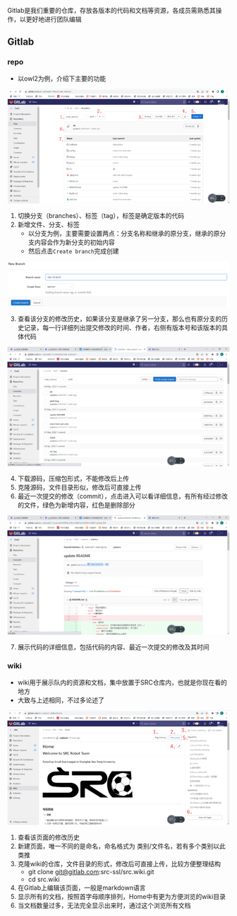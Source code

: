 
Gitlab是我们重要的仓库，存放各版本的代码和文档等资源，各成员需熟悉其操作，以更好地进行团队编辑

## Gitlab

### repo

- 以owl2为例，介绍下主要的功能

![repo](../uploads/yujiazousjtu@sjtu.edu.cn/Software/repo.png)

1. 切换分支（branches）、标签（tag），标签是确定版本的代码
2. 新增文件、分支、标签
    - 以分支为例，主要需要设置两点：分支名称和继承的原分支，继承的原分支内容会作为新分支的初始内容
    - 然后点击`Create branch`完成创建
    
![create_branch](../uploads/yujiazousjtu@sjtu.edu.cn/Software/create_branch.png)   

3. 查看该分支的修改历史，如果该分支是继承了另一分支，那么也有原分支的历史记录，每一行详细列出提交修改的时间、作者，右侧有版本号和该版本的具体代码

![history](../uploads/yujiazousjtu@sjtu.edu.cn/Software/history.png)

4. 下载源码，压缩包形式，不能修改后上传
5. 克隆源码，文件目录形似，修改后可直接上传
6. 最近一次提交的修改（commit），点击进入可以看详细信息，有所有经过修改的文件，绿色为新增内容，红色是删除部分
   
![commit](../uploads/yujiazousjtu@sjtu.edu.cn/Software/commit.png)

7. 展示代码的详细信息，包括代码的内容、最近一次提交的修改及其时间

### wiki

- wiki用于展示队内的资源和文档，集中放置于SRC仓库内，也就是你现在看的地方
- 大致与上述相同，不过多论述了

![wiki](../uploads/yujiazousjtu@sjtu.edu.cn/Software/wiki.png)

1. 查看该页面的修改历史
2. 新建页面，唯一不同的是命名，命名格式为 类别/文件名，若有多个类别以此类推
3. 克隆wiki的仓库，文件目录的形式，修改后可直接上传，比较方便整理结构
   - git clone git@gitlab.com:src-ssl/src.wiki.git
   - cd src.wiki
4. 在Gitlab上编辑该页面，一般是markdown语言
5. 显示所有的文档，按照首字母顺序排列，Home中有更为方便浏览的wiki目录
6. 当文档数量过多，无法完全显示出来时，通过这个浏览所有文档


